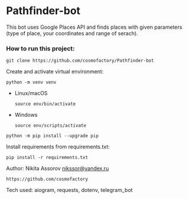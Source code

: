 # Pathfinder-bot

This bot uses Google Places API and finds places with given parameters (type of place, your coordinates and range of serach). 


### How to run this project:

```
git clone https://github.com/cosmofactory/Pathfinder-bot
```

Create and activate virtual environment:

```
python -m venv venv
```


* Linux/macOS

    ```
    source env/bin/activate
    ```

* Windows

    ```
    source env/scripts/activate
    ```

```
python -m pip install --upgrade pip
```

Install requirements from requirements.txt:

```
pip install -r requirements.txt
```

Author:
Nikita Assorov
nikssor@yandex.ru
```
https://github.com/cosmofactory
```

Tech used:
aiogram, requests, dotenv, telegram_bot

